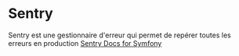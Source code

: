 # Sentry

Sentry est une gestionnaire d'erreur qui permet de repérer toutes les erreurs en production
[Sentry Docs for Symfony](https://docs.sentry.io/platforms/php/guides/symfony/)
